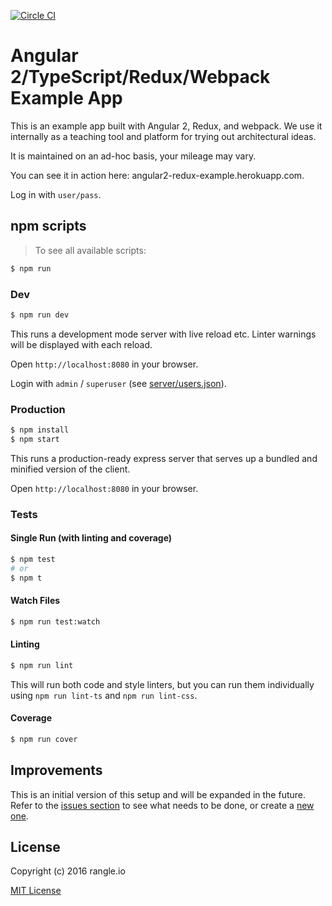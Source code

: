 [![Circle CI](https://circleci.com/gh/rangle/angular2-redux-example.svg?style=svg)](https://circleci.com/gh/rangle/angular2-redux-starter)

# Angular 2/TypeScript/Redux/Webpack Example App

This is an example app built with Angular 2, Redux, and webpack. We use it 
internally as a teaching tool and platform for trying out architectural ideas.

It is maintained on an ad-hoc basis, your mileage may vary.

You can see it in action here: angular2-redux-example.herokuapp.com.

Log in with `user/pass`.

## npm scripts

> To see all available scripts:
```bash
$ npm run
```

### Dev
```bash
$ npm run dev
```
This runs a development mode server with live reload etc. Linter warnings will
be displayed with each reload.

Open `http://localhost:8080` in your browser.

Login with `admin` / `superuser` (see [server/users.json](https://raw.githubusercontent.com/rangle/angular2-redux-example/master/server/users.json)).

### Production

```bash
$ npm install
$ npm start
```

This runs a production-ready express server that serves up a bundled and
minified version of the client.

Open `http://localhost:8080` in your browser.

### Tests

#### Single Run (with linting and coverage)
```bash
$ npm test
# or
$ npm t
```

#### Watch Files
```bash
$ npm run test:watch
```

#### Linting
```bash
$ npm run lint
```
This will run both code and style linters, but you can run them individually 
using `npm run lint-ts` and `npm run lint-css`.

#### Coverage
```bash
$ npm run cover
```

## Improvements

This is an initial version of this setup and will be expanded in the future.
Refer to the [issues section](https://github.com/rangle/angular2-redux-example/issues)
to see what needs to be done, or create a [new one](https://github.com/rangle/angular2-redux-example/issues/new).

## License

Copyright (c) 2016 rangle.io

[MIT License][MIT]

[MIT]: ./LICENSE "Mit License"
